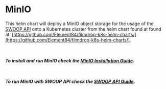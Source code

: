 # MinIO

This helm chart will deploy a MinIO object storage for the usage of the [SWOOP API](https://github.com/Element84/swoop) onto a Kubernetes cluster from the helm chart found at found at: [https://github.com/Element84/filmdrop-k8s-helm-charts/](https://github.com/Element84/filmdrop-k8s-helm-charts/).


<br></br>
***To install and run MinIO check the [MinIO Installation Guide](../README.md).***

<br></br>
***To run MinIO with SWOOP API check the [SWOOP API Guide](../../swoop/README.md).***
